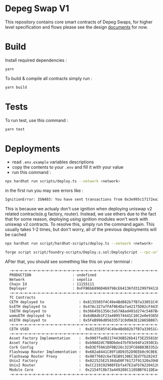 # Depeg Swap V1

This repository contains core smart contracts of Depeg Swaps, for higher level specification and flows please see the design [documents](https://corkfi.notion.site/Smart-Contract-Flow-fc170aec36bc43579a7d0429c49e08ab) for now.

# Build
Install required dependencies :
```bash
yarn
```

To build & compile all contracts simply run :

```bash
yarn build
```

# Tests

To run test, use this command :

```bash
yarn test
```

# Deployments

- read `.env.example` variables descriptions
- copy the contents to your `.env` and fill it with your value
- run this command :

```bash
npx hardhat run scripts/deploy.ts --network <network>
```

in the first run you may see errors like :

```bash
IgnitionError: IGN403: You have sent transactions from 0x3e995c17172ea3e23505adfe5630df395a738e51 and they interfere with Hardhat Ignition. Please wait until they get 5 confirmations before running Hardhat Ignition again.
```

This is because we actualy don't use ignition when deploying uniswap v2 related contracts(e.g factory, router). Instead, we use ethers due to the fact that for some reason, deploying using ignition modules won't work with uniswap v2 contracts. To resolve this, simply run the command again. This usually takes 1-2 times, but don't worry, all of the previous deployments will be cached

```bash
npx hardhat run script/hardhat-scripts/deploy.ts --network <network>

forge script script/foundry-scripts/Deploy.s.sol:DeployScript --rpc-url https://1rpc.io/sepolia --broadcast -vvv --with-gas-price 25000000000
```

AFter that, you should see something like this on your terminal :

```bash
  -=-=-=-=-=-=-=-=-=-=-=-=-=-=-=-=-=-=-=-=-=-=-=-=-=-=-=-=-=-=-=-=-=-=-=-=-=-=-=-
  PRODUCTION                   : undefined
  Network                      : sepolia
  Chain Id                     : 11155111
  Deployer                     : 0xFFB6b6896D469798cE64136fd3129979411B5514
  -=-=-=-=-=-=-=-=-=-=-=-=-=-=-=-=-=-=-=-=-=-=-=-=-=-=-=-=-=-=-=-=-=-=-=-=-=-=-=-
  TC Contracts
  CETH deployed to                : 0x8135505f4C49e4Bd882b7fB7a33051C49feBB1d9
  bsETH deployed to               : 0x47Ac327afFAf064Da7a42175D02cF4435E0d4088
  lbETH deployed to               : 0x36645b1356c3a57A8ad401d274c5487Bc4A586B6
  wamuETH deployed to             : 0x64BAdb1F23a409574441C10C2e0e9385E78bAD0F
  mlETH deployed to               : 0x5FeB996d05633571C0d9A3E12A65B887a829f60b
  -=-=-=-=-=-=-=-=-=-=-=-=-=-=-=-=-=-=-=-=-=-=-=-=-=-=-=-=-=-=-=-=-=-=-=-=-=-=-=-
  CETH USED                       :  0x8135505f4C49e4Bd882b7fB7a33051C49feBB1d9
  -=-=-=-=-=-=-=-=-=-=-=-=-=-=-=-=-=-=-=-=-=-=-=-=-=-=-=-=-=-=-=-=-=-=-=-=-=-=-=-
  Asset Factory Implementation    :  0x9907fad82174436B526b41f3E25581b5F19de031
  Asset Factory                   :  0xb9A02dC7B0Dbde47bf03e94Fa1930CEAf5539267
  Cork Config                     :  0xD3Ef59A1DF0B226c323FC66B83B3352Ab9453bc7
  Flashswap Router Implementation :  0x602a8441C89f18D9352D9EEb0c9C0E61A126b2D9
  Flashswap Router Proxy          :  0x9877602c6e781B9130EC3Ed7fb2824371076aC71
  Univ2 Factory                   :  0x022525E2538daD0F76172f91320a394B670a4316
  Univ2 Router                    :  0xCC219192908FEbfa47E2aFb7A2204120A5896191
  Module Core                     :  0x2154fC8b73a449208C1105BBf611DEa4F03E5c4E
  -=-=-=-=-=-=-=-=-=-=-=-=-=-=-=-=-=-=-=-=-=-=-=-=-=-=-=-=-=-=-=-=-=-=-=-=-=-=-=-
```
